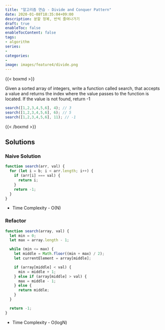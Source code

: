 ```yaml
---
title: "알고리즘 연습 - Divide and Conquer Pattern"
date: 2020-01-08T18:35:04+09:00
description: 분할 정복, 반씩 줄여나가기
draft: true
enableToc: false
enableTocContent: false
tags:
- algorithm
series:
-
categories:
-
image: images/feature4/divide.png
---
```


{{< boxmd >}}

Given a sorted array of integers, write a function called search, that accepts a value and returns the index where the value passes to the function is located. If the value is not found, return -1

```javascript
search([1,2,3,4,5,6], 4); // 3
search([1,2,3,4,5,6], 6); // 5
search([1,2,3,4,5,6], 11); // -1
```

{{< /boxmd >}}

## Solutions

### Naive Solution

```javascript
function search(arr, val) {
  for (let i = b; i < arr.length; i++) {
    if (arr[i] === val) {
      return i;
    }
    return -1;
  }
}
```

- Time Complexity - O(N)

### Refactor

```javascript
function search(array, val) {
  let min = 0;
  let max = array.length - 1;

  while (min <= max) {
    let middle = Math.floor((min + max) / 2);
    let currentElement = array[middle];

    if (array[middle] < val) {
      min = middle + 1;
    } else if (array[middle] > val) {
      max = middle - 1;
    } else {
      return middle;
    }
  }

  return -1;
}
```

- Time Complexity - O(logN)
